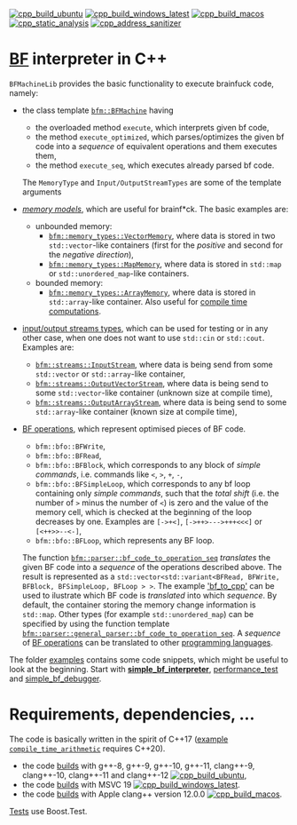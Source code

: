 [![cpp_build_ubuntu](https://github.com/vil02/BFMachines/actions/workflows/cpp_build_ubuntu.yml/badge.svg)](https://github.com/vil02/BFMachines/actions/workflows/cpp_build_ubuntu.yml)
[![cpp_build_windows_latest](https://github.com/vil02/BFMachines/actions/workflows/cpp_build_windows_latest.yml/badge.svg)](https://github.com/vil02/BFMachines/actions/workflows/cpp_build_windows_latest.yml)
[![cpp_build_macos](https://github.com/vil02/BFMachines/actions/workflows/cpp_build_macos.yml/badge.svg)](https://github.com/vil02/BFMachines/actions/workflows/cpp_build_macos.yml)
[![cpp_static_analysis](https://github.com/vil02/BFMachines/actions/workflows/cpp_static_analysis.yml/badge.svg)](https://github.com/vil02/BFMachines/actions/workflows/cpp_static_analysis.yml)
[![cpp_address_sanitizer](https://github.com/vil02/BFMachines/actions/workflows/cpp_address_sanitizer.yml/badge.svg)](https://github.com/vil02/BFMachines/actions/workflows/cpp_address_sanitizer.yml)
# [BF](https://esolangs.org/wiki/Brainfuck) interpreter in C++

`BFMachineLib` provides the basic functionality to execute brainfuck code, namely:
* the class template [`bfm::BFMachine`](BFMachineLib/BFMachine/BFMachine.hpp) having
    * the overloaded method `execute`, which interprets given bf code,
    * the method `execute_optimized`, which parses/optimizes the given bf code into a _sequence_ of equivalent operations and them executes them,
    * the method `execute_seq`, which executes already parsed bf code.
    
    The `MemoryType` and `Input/OutputStreamTypes` are some of the template arguments
* [_memory models_](BFMachineLib/MemoryTypes), which are useful for brainf*ck. The basic examples are:
    * unbounded memory: 
        * [`bfm::memory_types::VectorMemory`](BFMachineLib/MemoryTypes/VectorMemory.hpp), where data is stored in two `std::vector`-like containers (first for the _positive_ and second for the _negative direction_),
        * [`bfm::memory_types::MapMemory`](BFMachineLib/MemoryTypes/MapMemory.hpp), where data is stored in `std::map` or `std::unordered_map`-like containers.
    * bounded memory:
        * [`bfm::memory_types::ArrayMemory`](BFMachineLib/MemoryTypes/ArrayMemory.hpp), where data is stored in `std::array`-like container. Also useful for [compile time computations](examples/compile_time_arithmetic/compile_time_arithmetic.cpp).
* [input/output streams types](BFMachineLib/Streams), which can be used for testing or in any other case, when one does not want to use `std::cin` or `std::cout`. Examples are:
    * [`bfm::streams::InputStream`](BFMachineLib/Streams/InputStream.hpp), where data is being send from some `std::vector` or `std::array`-like container,
    * [`bfm::streams::OutputVectorStream`](BFMachineLib/Streams/OutputVectorStream.hpp), where data is being send to some `std::vector`-like container (unknown size at compile time),
    * [`bfm::streams::OutputArrayStream`](BFMachineLib/Streams/OutputArrayStream.hpp), where data is being send to some `std::array`-like container (known size at compile time),
* [BF operations](BFMachineLib/BFOperations/BFOperations.hpp), which represent optimised pieces of BF code.
    * `bfm::bfo::BFWrite`,
    * `bfm::bfo::BFRead`,
    * `bfm::bfo::BFBlock`, which corresponds to any block of _simple commands_, i.e. commands like `<`, `>`, `+`, `-`,
    * `bfm::bfo::BFSimpleLoop`, which corresponds to any bf loop containing only _simple commands_, such that the _total shift_ (i.e. the number of `>` minus the number of `<`) is zero and the value of the memory cell, which is checked at the beginning of the loop decreases by one. Examples are `[->+<]`, `[->++>--->+++<<<]` or `[<++>>--<-]`,
    * `bfm::bfo::BFLoop`, which represents any BF loop.
    
    The function [`bfm::parser::bf_code_to_operation_seq`](BFMachineLib/BFParser/BFCodeToOperationSeq.hpp) _translates_ the given BF code into a _sequence_ of the operations described above. The result is represented as a `std::vector<std::variant<BFRead, BFWrite, BFBlock, BFSimpleLoop, BFLoop > >`. The example ['bf_to_cpp'](examples/bf_to_cpp/bf_to_cpp.cpp) can be used to ilustrate which BF code is _translated_ into which _sequence_. By default, the container storing the memory change information is `std::map`. Other types (for example `std::unordered_map`) can be specified by using the function template [`bfm::parser::general_parser::bf_code_to_operation_seq`](BFMachineLib/BFParser/BFCodeToOperationSeq.hpp).
    A _sequence_ of [BF operations](BFMachineLib/BFOperations/BFOperations.hpp) can be translated to other [programming languages](BFMachineLib/BFOperations/translators).

The folder [examples](examples) contains some code snippets, which might be useful to look at the beginning. Start with [**simple_bf_interpreter**](examples/simple_bf_interpreter/simple_bf_interpreter.cpp), [performance_test](examples/memory_types_performance_comparison/memory_types_performance_comparison.cpp) and [simple_bf_debugger](examples/simple_bf_debugger/simple_bf_debugger.cpp).

# Requirements, dependencies, ...

The code is basically written in the spirit of C++17 ([example `compile_time_arithmetic`](examples/compile_time_arithmetic/compile_time_arithmetic.cpp) requires C++20).


* the code [builds](../.github/workflows/cpp_build_ubuntu.yml) with g++-8, g++-9, g++-10, g++-11, clang++-9, clang++-10, clang++-11 and clang++-12 [![cpp_build_ubuntu](https://github.com/vil02/BFMachines/actions/workflows/cpp_build_ubuntu.yml/badge.svg)](https://github.com/vil02/BFMachines/actions/workflows/cpp_build_ubuntu.yml),
* the code [builds](../.github/workflows/cpp_build_windows_latest.yml) with MSVC 19 [![cpp_build_windows_latest](https://github.com/vil02/BFMachines/actions/workflows/cpp_build_windows_latest.yml/badge.svg)](https://github.com/vil02/BFMachines/actions/workflows/cpp_build_windows_latest.yml).
* the code [builds](../.github/workflows/cpp_build_macos.yml) with Apple clang++ version 12.0.0 [![cpp_build_macos](https://github.com/vil02/BFMachines/actions/workflows/cpp_build_macos.yml/badge.svg)](https://github.com/vil02/BFMachines/actions/workflows/cpp_build_macos.yml).

[Tests](tests) use Boost.Test.
